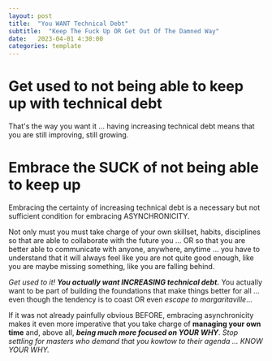 ```yaml
---
layout: post
title:  "You WANT Technical Debt"
subtitle:  "Keep The Fuck Up OR Get Out Of The Damned Way"
date:   2023-04-01 4:30:00
categories: template
---
```



# Get used to not being able to keep up with technical debt

That's the way you want it ... having increasing technical debt means that you are still improving, still growing.

# Embrace the SUCK of not being able to keep up

Embracing the certainty of increasing technical debt is a necessary but not sufficient condition for embracing ASYNCHRONICITY.  

Not only must you must take charge of your own skillset, habits, disciplines so that are able to collaborate with the future you ... OR so that you are better able to communicate with anyone, anywhere, anytime ... you have to understand that it will always feel like you are not quite good enough, like you are maybe missing something, like you are falling behind.

*Get used to it!* ***You actually want INCREASING technical debt.*** You actually want to be part of building the foundations that make things better for all ... even though the tendency is to coast OR even *escape to margaritaville*...

If it was not already painfully obvious BEFORE, embracing asynchronicity makes it even more imperative that you take charge of **managing your own time** and, above all, ***being much more focused on YOUR WHY***. *Stop settling for masters who demand that you kowtow to their agenda ... KNOW YOUR WHY.*